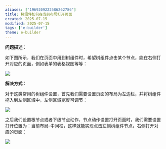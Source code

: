 ```yaml
---
aliases: ["1969209222586262786"]
title: 树组件如何在当前布局打开页面
created: 2025-07-15
modified: 2025-07-15
tags: ['e-builder']
theme: e-builder
---
```


**问题描述：**

如下图所示，我们在页面中用到树组件时，希望树组件点击某个节点，能在右侧打开对应的页面，例如表单的表格视图等等：

![](d72a5ab27d500038af06c2652e973f0b.jpg)

**解决方式：**

对于这类常用的树组件设置，首先我们需要设置页面的布局为左边栏，并将树组件拖入到左侧区域中，左侧区域宽度可调节：

![](6742eab3e62c95dd959e88ad773ec73c.jpg)

之后我们设置根节点或者下级节点动作，节点动作设置打开页面时，我们需要设置打开位置为：当前布局-中间栏，这样就能实现点击左侧树组件节点，右侧打开对应的页面：

![](f632518529b86aaf2840a79e06cbca9a.jpg)